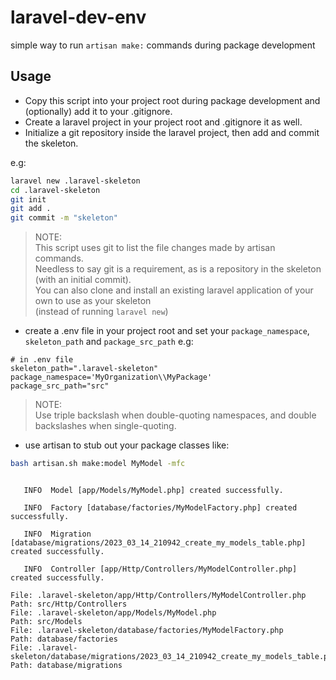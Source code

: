 # laravel-dev-env
simple way to run `artisan make:` commands during package development

## Usage

- Copy this script into your project root during package development and (optionally) add it to your .gitignore.   
- Create a laravel project in your project root and .gitignore it as well.
- Initialize a git repository inside the laravel project, then add and commit the skeleton.

e.g:
```bash
laravel new .laravel-skeleton
cd .laravel-skeleton
git init
git add .
git commit -m "skeleton"
```
>NOTE:   
>This script uses git to list the file changes made by artisan commands.   
>Needless to say git is a requirement, as is a repository in the skeleton (with an initial commit).   
>You can also clone and install an existing laravel application of your own to use as your skeleton    
>(instead of running `laravel new`)

- create a .env file in your project root and set your `package_namespace`, `skeleton_path` and `package_src_path` e.g:

```env
# in .env file
skeleton_path=".laravel-skeleton"
package_namespace='MyOrganization\\MyPackage'
package_src_path="src"
```
>NOTE:   
>Use triple backslash when double-quoting namespaces, and double backslashes when single-quoting.

- use artisan to stub out your package classes like:

```bash
bash artisan.sh make:model MyModel -mfc
```
```

   INFO  Model [app/Models/MyModel.php] created successfully.  

   INFO  Factory [database/factories/MyModelFactory.php] created successfully.  

   INFO  Migration [database/migrations/2023_03_14_210942_create_my_models_table.php] created successfully.  

   INFO  Controller [app/Http/Controllers/MyModelController.php] created successfully.  

File: .laravel-skeleton/app/Http/Controllers/MyModelController.php
Path: src/Http/Controllers
File: .laravel-skeleton/app/Models/MyModel.php
Path: src/Models
File: .laravel-skeleton/database/factories/MyModelFactory.php
Path: database/factories
File: .laravel-skeleton/database/migrations/2023_03_14_210942_create_my_models_table.php
Path: database/migrations
```

